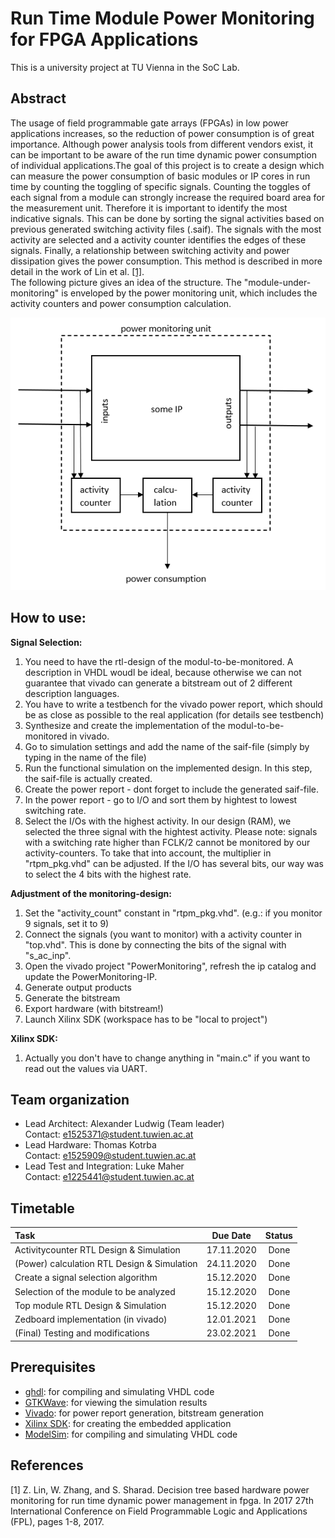 # Run Time Module Power Monitoring for FPGA Applications

This is a university project at TU Vienna in the SoC Lab.

## Abstract
The usage of field programmable gate arrays (FPGAs) in low power applications increases, so
the reduction of power consumption is of great importance. Although power analysis tools from
different vendors exist, it can be important to be aware of the run time dynamic power consumption of individual 
applications.The goal of this project is to create a design which can measure the power consumption of basic
modules or IP cores in run time by counting the toggling of specific signals. Counting the toggles
of each signal from a module can strongly increase the required board area for the measurement
unit. Therefore it is important to identify the most indicative signals. This can be done by sorting the signal 
activities based on previous generated switching activity files (.saif). The signals with the most activity are 
selected and a activity counter identifies the edges of these signals. Finally, a relationship between 
switching activity and power dissipation gives the power consumption. This method is described in more detail in 
the work of Lin et al. [[1]](#1).  
The following picture gives an idea of the structure. The "module-under-monitoring"
is enveloped by the power monitoring unit, which includes the activity counters and power consumption calculation.

![System overview](https://github.com/al-ludwig/Run-Time-Power-Monitoring/blob/main/doc/overview.PNG)

## How to use:

**Signal Selection:**
1) You need to have the rtl-design of the modul-to-be-monitored. A description in VHDL woudl be ideal, because otherwise we can not guarantee that vivado can generate a bitstream out of 2 different description languages.
2) You have to write a testbench for the vivado power report, which should be as close as possible to the real application (for details see testbench)
3) Synthesize and create the implementation of the modul-to-be-monitored in vivado.
4) Go to simulation settings and add the name of the saif-file (simply by typing in the name of the file)
5) Run the functional simulation on the implemented design. In this step, the saif-file is actually created.
6) Create the power report - dont forget to include the generated saif-file.
7) In the power report - go to I/O and sort them by hightest to lowest switching rate.
8) Select the I/Os with the highest activity. In our design (RAM), we selected the three signal with the hightest activity. Please note: signals with a switching rate higher than FCLK/2 cannot be monitored by our activity-counters. To take that into account, the multiplier in "rtpm_pkg.vhd" can be adjusted. If the I/O has several bits, our way was to select the 4 bits with the highest rate.

**Adjustment of the monitoring-design:**
1) Set the "activity_count" constant in "rtpm_pkg.vhd". (e.g.: if you monitor 9 signals, set it to 9)
2) Connect the signals (you want to monitor) with a activity counter in "top.vhd". This is done by connecting the bits of the signal with "s_ac_inp".
3) Open the vivado project "PowerMonitoring", refresh the ip catalog and update the PowerMonitoring-IP.
4) Generate output products
5) Generate the bitstream
6) Export hardware (with bitstream!)
7) Launch Xilinx SDK (workspace has to be "local to project")

**Xilinx SDK:**
1) Actually you don't have to change anything in "main.c" if you want to read out the values via UART.

## Team organization

* Lead Architect: Alexander Ludwig (Team leader)  
Contact: e1525371@student.tuwien.ac.at
* Lead Hardware: Thomas Kotrba  
Contact: e1525909@student.tuwien.ac.at
* Lead Test and Integration: Luke Maher  
Contact: e1225441@student.tuwien.ac.at

## Timetable

| Task | Due Date | Status |
| :---        |    :----:   | :----: |
| Activitycounter RTL Design & Simulation | 17.11.2020 | Done |
| (Power) calculation RTL Design & Simulation | 24.11.2020 | Done |
| Create a signal selection algorithm | 15.12.2020 | Done |
| Selection of the module to be analyzed | 15.12.2020 | Done |
| Top module RTL Design & Simulation | 15.12.2020 | Done |
| Zedboard implementation (in vivado) | 12.01.2021 | Done |
| (Final) Testing and modifications | 23.02.2021 | Done |



## Prerequisites

* [ghdl](http://ghdl.free.fr/): for compiling and simulating VHDL code
* [GTKWave](http://gtkwave.sourceforge.net/): for viewing the simulation results
* [Vivado](https://www.xilinx.com/products/design-tools/vivado.html): for power report generation, bitstream generation
* [Xilinx SDK](https://www.xilinx.com/products/design-tools/embedded-software/sdk.html): for creating the embedded application
* [ModelSim](https://www.mentor.com/company/higher_ed/modelsim-student-edition): for compiling and simulating VHDL code

## References
<a id="1">[1]</a>
Z. Lin, W. Zhang, and S. Sharad. Decision tree based hardware power monitoring for run
time dynamic power management in fpga. In 2017 27th International Conference on Field
Programmable Logic and Applications (FPL), pages 1-8, 2017.